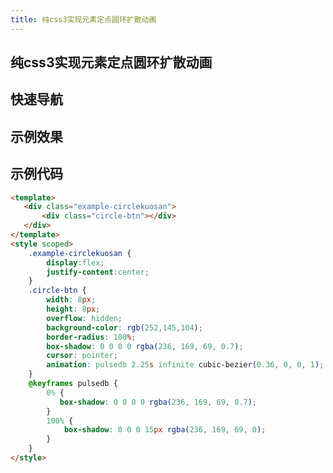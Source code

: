 ```yaml
---
title: 纯css3实现元素定点圆环扩散动画
---
```


## 纯css3实现元素定点圆环扩散动画

## 快速导航

<TOC />

## 示例效果

<template>
   <div class="example-circlekuosan">
       <div class="circle-btn"></div>
   </div>
</template>
<style scoped>
    .example-circlekuosan {
        display:flex;
        justify-content:center;
    }
    .circle-btn {
        width: 8px;
        height: 8px;
        overflow: hidden;
        background-color: rgb(252,145,104);
        border-radius: 100%;
        box-shadow: 0 0 0 0 rgba(236, 169, 69, 0.7);
        cursor: pointer;
        animation: pulsedb 2.25s infinite cubic-bezier(0.36, 0, 0, 1);
    }
    @keyframes pulsedb {
        0% {
           box-shadow: 0 0 0 0 rgba(236, 169, 69, 0.7); 
        }
        100% {
            box-shadow: 0 0 0 15px rgba(236, 169, 69, 0);
        }
    }
</style>


## 示例代码

```html
<template>
   <div class="example-circlekuosan">
       <div class="circle-btn"></div>
   </div>
</template>
<style scoped>
    .example-circlekuosan {
        display:flex;
        justify-content:center;
    }
    .circle-btn {
        width: 8px;
        height: 8px;
        overflow: hidden;
        background-color: rgb(252,145,104);
        border-radius: 100%;
        box-shadow: 0 0 0 0 rgba(236, 169, 69, 0.7);
        cursor: pointer;
        animation: pulsedb 2.25s infinite cubic-bezier(0.36, 0, 0, 1);
    }
    @keyframes pulsedb {
        0% {
           box-shadow: 0 0 0 0 rgba(236, 169, 69, 0.7); 
        }
        100% {
            box-shadow: 0 0 0 15px rgba(236, 169, 69, 0);
        }
    }
</style>
```

<footer-FooterLink :isShareLink="false" :isDaShang="true" />




